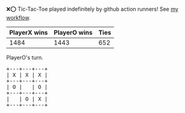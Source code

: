:x::o: Tic-Tac-Toe played indefinitely by github action runners! See [my workflow](.github/workflows/play.yaml).

|PlayerX wins|PlayerO wins|Ties|
|-|-|-|
|1484|1443|652|

PlayerO's turn.

<pre>
+---+---+---+
| X | X | X |
+---+---+---+
| O |   | O |
+---+---+---+
|   | O | X |
+---+---+---+
</pre>